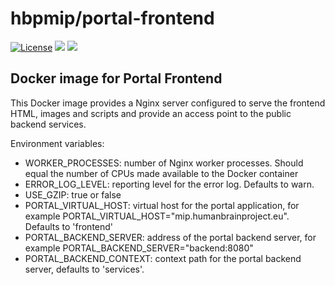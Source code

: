 # hbpmip/portal-frontend

[![License](https://img.shields.io/badge/license-AGPL--3.0-blue.svg)](https://www.gnu.org/licenses/agpl-3.0.html) [![](https://images.microbadger.com/badges/version/hbpmip/portal-frontend.svg)](https://hub.docker.com/r/hbpmip/portal-frontend/tags "hbpmip/portal-frontend image tags") [![](https://images.microbadger.com/badges/image/hbpmip/portal-frontend.svg)](https://microbadger.com/#/images/hbpmip/portal-frontend "hbpmip/portal-frontend on microbadger")

## Docker image for Portal Frontend

This Docker image provides a Nginx server configured to serve the frontend HTML, images and scripts
and provide an access point to the public backend services.

Environment variables:

* WORKER_PROCESSES: number of Nginx worker processes. Should equal the number of CPUs made available to the Docker container
* ERROR_LOG_LEVEL: reporting level for the error log. Defaults to warn.
* USE_GZIP: true or false
* PORTAL_VIRTUAL_HOST: virtual host for the portal application, for example PORTAL_VIRTUAL_HOST="mip.humanbrainproject.eu". Defaults to 'frontend'
* PORTAL_BACKEND_SERVER: address of the portal backend server, for example PORTAL_BACKEND_SERVER="backend:8080"
* PORTAL_BACKEND_CONTEXT: context path for the portal backend server, defaults to 'services'.
